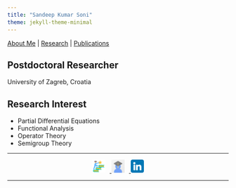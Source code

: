 ```yaml
---
title: "Sandeep Kumar Soni"
theme: jekyll-theme-minimal
---
```


<!-- Navigation Links -->
[About Me](about.md) | [Research](research.md) | [Publications](publications.md)



## Postdoctoral Researcher 
University of Zagreb, Croatia

## Research Interest
- Partial Differential Equations
- Functional Analysis
- Operator Theory
- Semigroup Theory
---

<!-- Downloads and Links Section -->
<div style="text-align: center; margin-top:10px;">
  <a href="./my_cv.pdf" download>
    <img src="/cv.png" alt="Download CV" style="width:30px; height:30px; margin-right: 10px;">
  </a>
  <a href="https://scholar.google.com/citations?hl=en&user=zXOJ0cQAAAAJ" target="_blank">
    <img src="/google-scholar-icon.png" alt="Google Scholar" style="width:30px; height:30px; margin-right: 10px;">
  </a>
  <a href="https://www.linkedin.com/in/sandeep-soni-90bbb3243/" target="_blank">
    <img src="/linkedin.png" alt="LinkedIn" style="width:30px; height:30px;">
  </a>
</div>

---
